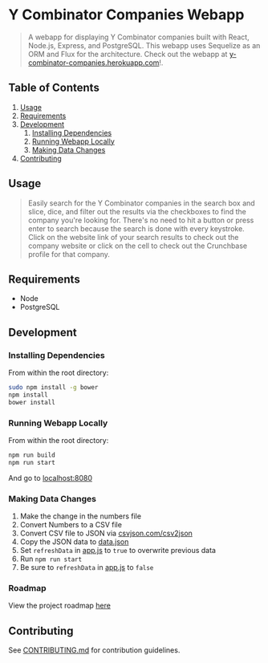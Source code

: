 # Y Combinator Companies Webapp

> A webapp for displaying Y Combinator companies built with React, Node.js, Express, and PostgreSQL. This webapp uses Sequelize as an ORM and Flux for the architecture. Check out the webapp at [y-combinator-companies.herokuapp.com](http://y-combinator-companies.herokuapp.com/)!.

## Table of Contents

1. [Usage](#Usage)
1. [Requirements](#requirements)
1. [Development](#development)
    1. [Installing Dependencies](#installing-dependencies)
    1. [Running Webapp Locally](#running-webapp-locally)
    1. [Making Data Changes](#making-data-changes)
1. [Contributing](#contributing)

## Usage

> Easily search for the Y Combinator companies in the search box and slice, dice, and filter out the results via the checkboxes to find the company you're looking for. There's no need to hit a button or press enter to search because the search is done with every keystroke. Click on the website link of your search results to check out the company website or click on the cell to check out the Crunchbase profile for that company.

## Requirements

- Node
- PostgreSQL

## Development

### Installing Dependencies

From within the root directory:

```sh
sudo npm install -g bower
npm install
bower install
```

### Running Webapp Locally

From within the root directory:

```sh
npm run build
npm run start
```

And go to [localhost:8080](http://localhost:8080/)

### Making Data Changes

1. Make the change in the numbers file
1. Convert Numbers to a CSV file
1. Convert CSV file to JSON via [csvjson.com/csv2json](http://www.csvjson.com/csv2json)
1. Copy the JSON data to [data.json](https://github.com/djchie/y-combinator-companies/blob/master/data.json)
1. Set `refreshData` in [app.js](https://github.com/djchie/y-combinator-companies/blob/master/app.js) to `true` to overwrite previous data
1. Run `npm run start`
1. Be sure to `refreshData` in [app.js](https://github.com/djchie/y-combinator-companies/blob/master/app.js) to `false`

### Roadmap

View the project roadmap [here](https://github.com/djchie/y-combinator-companies/issues)


## Contributing

See [CONTRIBUTING.md](https://github.com/djchie/y-combinator-companies/blob/master/CONTRIBUTING.md) for contribution guidelines.